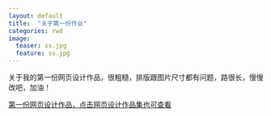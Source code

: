 ```yaml
---
layout: default
title:  "关于第一份作业"
categories: rwd
image:
  teaser: ss.jpg
  feature: ss.jpg
---
```

关于我的第一份网页设计作品，很粗糙，排版跟图片尺寸都有问题，路很长，慢慢改吧，加油！

 
[第一份网页设计作品，点击网页设计作品集也可查看](https://sqsuki.github.io/portfolio/qizhong/CYWL.html)
